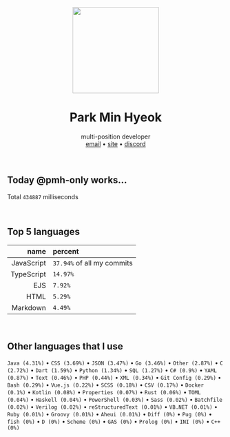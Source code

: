 <div align="center">
  <img src="https://avatars.githubusercontent.com/u/39158228?s=460&u=85a513dbfe77b73d9f7aa9c85e3e973cb69caba6&v=4" width="200px"/>
  <h1>Park Min Hyeok</h1>
  multi-position developer<br />
  <a href="mailto:pmhstudio.pmh@gmail.com">email</a> •
  <a href="https://pmh.codes/main/">site</a> •
  <a href="https://discord.gg/VbcGYnv">discord</a> 
</div>

<br />
<br />

## Today @pmh-only works...
Total `434887` milliseconds

<br />

## Top 5 languages
| name | percent |
|-----:|:--------|
| JavaScript | `37.94%` of all my commits |
| TypeScript | `14.97%` |
| EJS | `7.92%` |
| HTML | `5.29%` |
| Markdown | `4.49%` |

<br />

## Other languages that I use
`Java (4.31%)` • `CSS (3.69%)` • `JSON (3.47%)` • `Go (3.46%)` • `Other (2.87%)` • `C (2.72%)` • `Dart (1.59%)` • `Python (1.34%)` • `SQL (1.27%)` • `C# (0.9%)` • `YAML (0.87%)` • `Text (0.46%)` • `PHP (0.44%)` • `XML (0.34%)` • `Git Config (0.29%)` • `Bash (0.29%)` • `Vue.js (0.22%)` • `SCSS (0.18%)` • `CSV (0.17%)` • `Docker (0.1%)` • `Kotlin (0.08%)` • `Properties (0.07%)` • `Rust (0.06%)` • `TOML (0.04%)` • `Haskell (0.04%)` • `PowerShell (0.03%)` • `Sass (0.02%)` • `Batchfile (0.02%)` • `Verilog (0.02%)` • `reStructuredText (0.01%)` • `VB.NET (0.01%)` • `Ruby (0.01%)` • `Groovy (0.01%)` • `Aheui (0.01%)` • `Diff (0%)` • `Pug (0%)` • `fish (0%)` • `D (0%)` • `Scheme (0%)` • `GAS (0%)` • `Prolog (0%)` • `INI (0%)` • `C++ (0%)`

<br />
